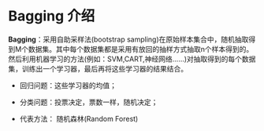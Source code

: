 # Bagging 介绍

**Bagging**：采用自助采样法(bootstrap sampling)在原始样本集合中，随机抽取得到M个数据集。其中每个数据集都是采用有放回的抽样方式抽取n个样本得到的。
然后利用机器学习的方法(例如：SVM,CART,神经网络……)对抽取得到的每个数据集，训练出一个学习器，最后再将这些学习器的结果结合。

+ 回归问题：这些学习器的均值；
 
+ 分类问题：投票决定，票数一样，随机决定；


+ 代表方法： 随机森林(Random Forest)





